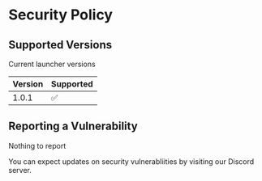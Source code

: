 # Security Policy

## Supported Versions

Current launcher versions

| Version | Supported          |
| ------- | ------------------ |
| 1.0.1   | :white_check_mark: |

## Reporting a Vulnerability

Nothing to report

You can expect updates on security vulnerabliities by visiting our Discord server.
